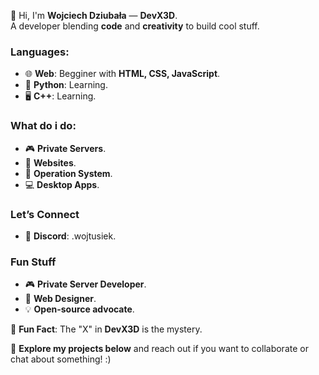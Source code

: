 👋 Hi, I'm **Wojciech Dziubała** — **DevX3D**.  
A developer blending **code** and **creativity** to build cool stuff.  

### **Languages:**
- 🌐 **Web**: Begginer with **HTML, CSS, JavaScript**.  
- 🐍 **Python**: Learning.  
- 🖥 **C++**: Learning.    

### **What do i do:**
- 🎮 **Private Servers**.
- 🚀 **Websites**.
- 💽 **Operation System**.  
- 💻 **Desktop Apps**.

### **Let’s Connect**
- 👾 **Discord**: .wojtusiek.

### **Fun Stuff**
- 🎮 **Private Server Developer**.
- 🚀 **Web Designer**.
- 💡 **Open-source advocate**.  

💬 **Fun Fact**: The "X" in **DevX3D** is the mystery.

📂 **Explore my projects below** and reach out if you want to collaborate or chat about something! :)
